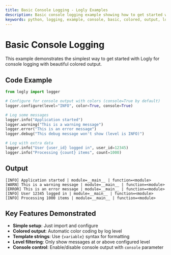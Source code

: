 ```yaml
---
title: Basic Console Logging - Logly Examples
description: Basic console logging example showing how to get started with Logly for simple console output with colored formatting.
keywords: python, logging, example, console, basic, colored, output, logly
---
```


# Basic Console Logging

This example demonstrates the simplest way to get started with Logly for console logging with beautiful colored output.

## Code Example

```python
from logly import logger

# Configure for console output with colors (console=True by default)
logger.configure(level="INFO", color=True, console=True)

# Log some messages
logger.info("Application started")
logger.warning("This is a warning message")
logger.error("This is an error message")
logger.debug("This debug message won't show (level is INFO)")

# Log with extra data
logger.info("User {user_id} logged in", user_id=12345)
logger.info("Processing {count} items", count=1000)
```

## Output

```
[INFO] Application started | module=__main__ | function=<module>
[WARN] This is a warning message | module=__main__ | function=<module>
[ERROR] This is an error message | module=__main__ | function=<module>
[INFO] User 12345 logged in | module=__main__ | function=<module>
[INFO] Processing 1000 items | module=__main__ | function=<module>
```

## Key Features Demonstrated

- **Simple setup**: Just import and configure
- **Colored output**: Automatic color coding by log level
- **Template strings**: Use `{variable}` syntax for formatting
- **Level filtering**: Only show messages at or above configured level
- **Console control**: Enable/disable console output with `console` parameter